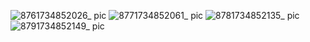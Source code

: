 ![8761734852026_ pic](https://github.com/user-attachments/assets/9c54ca87-85d6-4973-8855-ea76b5c716aa)
![8771734852061_ pic](https://github.com/user-attachments/assets/130f3edb-2941-498e-8ff5-0586729fde17)
![8781734852135_ pic](https://github.com/user-attachments/assets/a7e86779-f898-49af-b22f-b7223cab3040)
![8791734852149_ pic](https://github.com/user-attachments/assets/124667e3-f479-4869-9cbd-f9cd4e1e0579)
